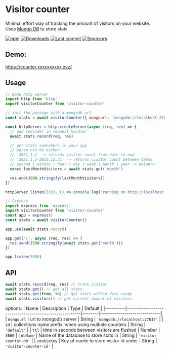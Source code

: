 # Visitor counter

Minimal effort way of tracking the amount of visitors on your website.  
Uses [Mongo DB](https://www.mongodb.com/) to store stats.

[![npm](https://img.shields.io/npm/v/visitor-counter)](https://www.npmjs.com/package/visitor-counter)
[![Downloads](https://img.shields.io/npm/dt/visitor-counter)](https://www.npmjs.com/package/visitor-counter)
[![Last commit](https://img.shields.io/github/last-commit/erikthalen/visitor-counter)](https://github.com/erikthalen/visitor-counter/commits/main)
[![Sponsors](https://img.shields.io/github/sponsors/erikthalen)](https://github.com/erikthalen)

## Demo:

https://counter.xxxxxxxxxx.xyz/

## Usage

```js
// Node http server
import http from 'http'
import visitorCounter from 'visitor-counter'

// init the package with a mongodb url
const stats = await visitorCounter({ mongourl: 'mongodb://localhost:27017/' })

const httpServer = http.createServer(async (req, res) => {
  // add recorder in request handler
  await stats.record(req, res)

  // get stats somewhere in your app
  // param can be either:
  // '2021,1,1' -> returns visitor count from date to now
  // '2021,1,1-2021,12,31' -> returns visitor count between dates
  // second | minute | hour | day | week | month | year -> helpers
  const lastMonthVisitors = await stats.get('month')

  res.end(JSON.stringify(lastMonthVisitors))
})

httpServer.listen(3333, () => console.log('running on http://localhost:3333'))
```

```js
// Express
import express from 'express'
import visitorCounter from 'visitor-counter'
const app = express()
const stats = await visitorCounter()

app.use(await stats.record)

app.get('/', async (req, res) => {
  res.send(JSON.stringify(await stats.get('month')))
})

app.listen(3000)
```

## API

```js
await stats.record(req, res) // track visitor
await stats.get() // get all stats
await stats.get(from, to) // get stats within date range
await stats.visitors() // get current amount of visitors
```

options:
| Name | Description | Type | Default |
|----------|-------------------------------------------------------|--------|------------------------------|
| `mongourl` | url to mongodb server | String | `'mongodb://localhost:27017'` |
| `id` | collections name prefix, when using multiple counters | String | `'default'` |
| `ttl` | time in seconds between visitors are flushed | Number | `3600` |
| `dbName` | Name of the database to store stats in | String | `'visitor-counter-db'` |
| `cookieKey` | Key of coolie to store visitor id under | String | `'visitor-counter-id'` |
